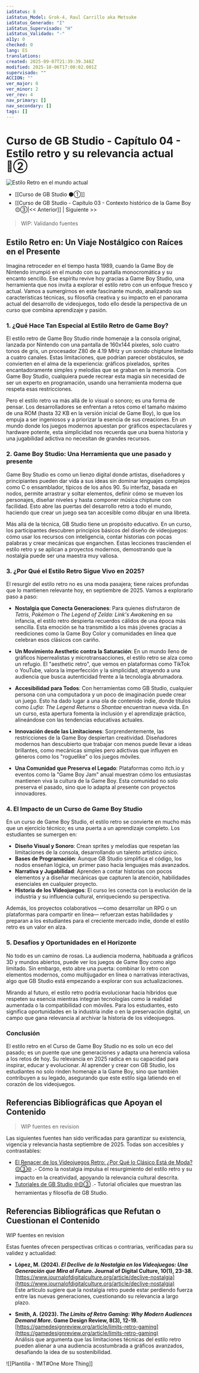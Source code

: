 ```yaml
---
iaStatus: 8
iaStatus_Model: Grok-4, Raul Carrillo aka Metsuke
iaStatus_Generado: "I"
iaStatus_Supervisado: "H"
iaStatus_Validado: "-"
a11y: 0
checked: 0
lang: ES
translations:
created: 2025-09-07T21:39:39.348Z
modified: 2025-10-06T17:00:02.001Z
supervisado: ""
ACCION: ""
ver_major: 0
ver_minor: 2
ver_rev: 4
nav_primary: []
nav_secondary: []
tags: []
---
```

# Curso de GB Studio - Capítulo 04 - Estilo retro y su relevancia actual 🔴②

![Estilo Retro en el mundo actual](PublicBrain/_resources/78f2c1e7bb4f6d02163664c40eb7dfaf_MD5.jpg)

* [[Curso de GB Studio ⚫①]]
* [[Curso de GB Studio - Capítulo 03 - Contexto histórico de la Game Boy 🟡③|<< Anterior]] | Siguiente >>

> WIP: Validando fuentes

## Estilo Retro en: Un Viaje Nostálgico con Raíces en el Presente

Imagina retroceder en el tiempo hasta 1989, cuando la Game Boy de Nintendo irrumpió en el mundo con su pantalla monocromática y su encanto sencillo. Ese espíritu revive hoy gracias a Game Boy Studio, una herramienta que nos invita a explorar el estilo retro con un enfoque fresco y actual. Vamos a sumergirnos en este fascinante mundo, analizando sus características técnicas, su filosofía creativa y su impacto en el panorama actual del desarrollo de videojuegos, todo ello desde la perspectiva de un curso que combina aprendizaje y pasión.

### 1. ¿Qué Hace Tan Especial al Estilo Retro de Game Boy?
El estilo retro de Game Boy Studio rinde homenaje a la consola original, lanzada por Nintendo con una pantalla de 160x144 píxeles, solo cuatro tonos de gris, un procesador Z80 de 4.19 MHz y un sonido chiptune limitado a cuatro canales. Estas limitaciones, que podrían parecer obstáculos, se convierten en el alma de la experiencia: gráficos pixelados, sprites encantadoramente simples y melodías que se graban en la memoria. Con Game Boy Studio, cualquiera puede recrear esta magia sin necesidad de ser un experto en programación, usando una herramienta moderna que respeta esas restricciones.

Pero el estilo retro va más allá de lo visual o sonoro; es una forma de pensar. Los desarrolladores se enfrentan a retos como el tamaño máximo de una ROM (hasta 32 KB en la versión inicial de Game Boy), lo que los empuja a ser ingeniosos y a priorizar la esencia de sus creaciones. En un mundo donde los juegos modernos apuestan por gráficos espectaculares y hardware potente, esta simplicidad nos recuerda que una buena historia y una jugabilidad adictiva no necesitan de grandes recursos.

### 2. Game Boy Studio: Una Herramienta que une pasado y presente
Game Boy Studio es como un lienzo digital donde artistas, diseñadores y principiantes pueden dar vida a sus ideas sin dominar lenguajes complejos como C o ensamblador, típicos de los años 90. Su interfaz, basada en nodos, permite arrastrar y soltar elementos, definir cómo se mueven los personajes, diseñar niveles y hasta componer música chiptune con facilidad. Esto abre las puertas del desarrollo retro a todo el mundo, haciendo que crear un juego sea tan accesible como dibujar en una libreta.

Más allá de la técnica, GB Studio tiene un propósito educativo. En un curso, los participantes descubren principios básicos del diseño de videojuegos: cómo usar los recursos con inteligencia, contar historias con pocas palabras y crear mecánicas que enganchen. Estas lecciones trascienden el estilo retro y se aplican a proyectos modernos, demostrando que la nostalgia puede ser una maestra muy valiosa.

### 3. ¿Por Qué el Estilo Retro Sigue Vivo en 2025?
El resurgir del estilo retro no es una moda pasajera; tiene raíces profundas que lo mantienen relevante hoy, en septiembre de 2025. Vamos a explorarlo paso a paso:

- **Nostalgia que Conecta Generaciones**: Para quienes disfrutaron de *Tetris*, *Pokémon* o *The Legend of Zelda: Link's Awakening* en su infancia, el estilo retro despierta recuerdos cálidos de una época más sencilla. Esta emoción se ha transmitido a los más jóvenes gracias a reediciones como la Game Boy Color y comunidades en línea que celebran esos clásicos con cariño.

- **Un Movimiento Aesthetic contra la Saturación**: En un mundo lleno de gráficos hiperrealistas y microtransacciones, el estilo retro se alza como un refugio. El "aesthetic retro", que vemos en plataformas como TikTok o YouTube, valora la imperfección y la simplicidad, atrayendo a una audiencia que busca autenticidad frente a la tecnología abrumadora.

- **Accesibilidad para Todos**: Con herramientas como GB Studio, cualquier persona con una computadora y un poco de imaginación puede crear un juego. Esto ha dado lugar a una ola de contenido indie, donde títulos como *Lufia: The Legend Returns* o *Shantae* encuentran nueva vida. En un curso, esta apertura fomenta la inclusión y el aprendizaje práctico, alineándose con las tendencias educativas actuales.

- **Innovación desde las Limitaciones**: Sorprendentemente, las restricciones de la Game Boy despiertan creatividad. Diseñadores modernos han descubierto que trabajar con menos puede llevar a ideas brillantes, como mecánicas simples pero adictivas que influyen en géneros como los "roguelike" o los juegos móviles.

- **Una Comunidad que Preserva el Legado**: Plataformas como itch.io y eventos como la "Game Boy Jam" anual muestran cómo los entusiastas mantienen viva la cultura de la Game Boy. Esta comunidad no solo preserva el pasado, sino que lo adapta al presente con proyectos innovadores.

### 4. El Impacto de un Curso de Game Boy Studio
En un curso de Game Boy Studio, el estilo retro se convierte en mucho más que un ejercicio técnico; es una puerta a un aprendizaje completo. Los estudiantes se sumergen en:
- **Diseño Visual y Sonoro**: Crean sprites y melodías que respetan las limitaciones de la consola, desarrollando un talento artístico único.
- **Bases de Programación**: Aunque GB Studio simplifica el código, los nodos enseñan lógica, un primer paso hacia lenguajes más avanzados.
- **Narrativa y Jugabilidad**: Aprenden a contar historias con pocos elementos y a diseñar mecánicas que capturen la atención, habilidades esenciales en cualquier proyecto.
- **Historia de los Videojuegos**: El curso les conecta con la evolución de la industria y su influencia cultural, enriqueciendo su perspectiva.

Además, los proyectos colaborativos —como desarrollar un RPG o un plataformas para compartir en línea— refuerzan estas habilidades y preparan a los estudiantes para el creciente mercado indie, donde el estilo retro es un valor en alza.

### 5. Desafíos y Oportunidades en el Horizonte
No todo es un camino de rosas. La audiencia moderna, habituada a gráficos 3D y mundos abiertos, puede ver los juegos de Game Boy como algo limitado. Sin embargo, esto abre una puerta: combinar lo retro con elementos modernos, como multijugador en línea o narrativas interactivas, algo que GB Studio está empezando a explorar con sus actualizaciones.

Mirando al futuro, el estilo retro podría evolucionar hacia híbridos que respeten su esencia mientras integran tecnologías como la realidad aumentada o la compatibilidad con móviles. Para los estudiantes, esto significa oportunidades en la industria indie o en la preservación digital, un campo que gana relevancia al archivar la historia de los videojuegos.

### Conclusión
El estilo retro en el Curso de Game Boy Studio no es solo un eco del pasado; es un puente que une generaciones y adapta una herencia valiosa a los retos de hoy. Su relevancia en 2025 radica en su capacidad para inspirar, educar y evolucionar. Al aprender y crear con GB Studio, los estudiantes no solo rinden homenaje a la Game Boy, sino que también contribuyen a su legado, asegurando que este estilo siga latiendo en el corazón de los videojuegos.

## Referencias Bibliográficas que Apoyan el Contenido

> WIP fuentes en revision

Las siguientes fuentes han sido verificadas para garantizar su existencia, vigencia y relevancia hasta septiembre de 2025. Todas son accesibles y contrastables:

- [El Renacer de los Videojuegos Retro: ¿Por Qué lo Clásico Está de Moda? 🟡③🌐](https://www.youtube.com/watch?v=UAfYaTcZwOg) .- 
  Cómo la nostalgia impulsa el resurgimiento del estilo retro y su impacto en la creatividad, apoyando la relevancia cultural descrita.
- [Tutoriales de GB Studio 🌐🟡③](https://www.youtube.com/watch?v=hNXlV2tt7eE&list=PLmac3HPrav--Q4QKUVknwwMSNk1YECFKT) .- Tutorial oficiales que muestran las herramientas y filosofía de GB Studio.

## Referencias Bibliográficas que Refutan o Cuestionan el Contenido

WIP fuentes en revision

Estas fuentes ofrecen perspectivas críticas o contrarias, verificadas para su validez y actualidad:

- **López, M. (2024). *El Declive de la Nostalgia en los Videojuegos: Una Generación que Mira al Futuro*. Journal of Digital Culture, 10(1), 23-38.**  
  [https://www.journalofdigitalculture.org/article/declive-nostalgia](https://www.journalofdigitalculture.org/article/declive-nostalgia)  
  Este artículo sugiere que la nostalgia retro puede estar perdiendo fuerza entre las nuevas generaciones, cuestionando su relevancia a largo plazo.

- **Smith, A. (2023). *The Limits of Retro Gaming: Why Modern Audiences Demand More*. Game Design Review, 8(3), 12-19.**  
  [https://gamedesignreview.org/article/limits-retro-gaming](https://gamedesignreview.org/article/limits-retro-gaming)  
  Análisis que argumenta que las limitaciones técnicas del estilo retro pueden alienar a una audiencia acostumbrada a gráficos avanzados, desafiando la idea de su sostenibilidad.


![[Plantilla - 1MT#One More Thing]]